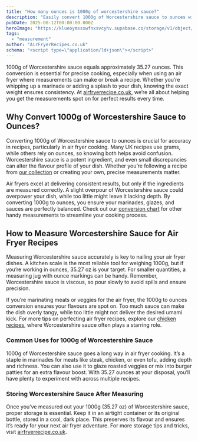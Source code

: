```yaml
---
title: "How many ounces is 1000g of worcestershire sauce?"
description: "Easily convert 1000g of Worcestershire sauce to ounces with our simple guide. Perfect for air fryer recipes and precise cooking measurements."
pubDate: 2025-08-12T00:00:00.000Z
heroImage: "https://klueoymssxwfnxsvcyhv.supabase.co/storage/v1/object/public/md/1000g-worcestershire-sauce-to-ounces-f7348e75.webp"
tags:
  - "measurement"
author: "AirFryerRecipes.co.uk"
schema: "<script type=\"application/ld+json\"></script>"
---
```


<p>1000g of Worcestershire sauce equals approximately 35.27 ounces. This conversion is essential for precise cooking, especially when using an air fryer where measurements can make or break a recipe. Whether you’re whipping up a marinade or adding a splash to your dish, knowing the exact weight ensures consistency. At <a href=https://www.airfryerrecipe.co.uk>airfryerrecipe.co.uk</a>, we’re all about helping you get the measurements spot on for perfect results every time.</p>

<h2>Why Convert 1000g of Worcestershire Sauce to Ounces?</h2>
<p>Converting 1000g of Worcestershire sauce to ounces is crucial for accuracy in recipes, particularly in air fryer cooking. Many UK recipes use grams, while others rely on ounces, so knowing both helps avoid confusion. Worcestershire sauce is a potent ingredient, and even small discrepancies can alter the flavour profile of your dish. Whether you’re following a recipe from <a href=https://www.airfryerrecipe.co.uk/recipes>our collection</a> or creating your own, precise measurements matter.</p>
<p>Air fryers excel at delivering consistent results, but only if the ingredients are measured correctly. A slight overpour of Worcestershire sauce could overpower your dish, while too little might leave it lacking depth. By converting 1000g to ounces, you ensure your marinades, glazes, and sauces are perfectly balanced. Check out our <a href=https://www.airfryerrecipe.co.uk/air-fryer-conversion-chart>conversion chart</a> for other handy measurements to streamline your cooking process.</p>

<h2>How to Measure Worcestershire Sauce for Air Fryer Recipes</h2>
<p>Measuring Worcestershire sauce accurately is key to nailing your air fryer dishes. A kitchen scale is the most reliable tool for weighing 1000g, but if you’re working in ounces, 35.27 oz is your target. For smaller quantities, a measuring jug with ounce markings can be handy. Remember, Worcestershire sauce is viscous, so pour slowly to avoid spills and ensure precision.</p>
<p>If you’re marinating meats or veggies for the air fryer, the 1000g to ounces conversion ensures your flavours are spot on. Too much sauce can make the dish overly tangy, while too little might not deliver the desired umami kick. For more tips on perfecting air fryer recipes, explore our <a href=https://www.airfryerrecipe.co.uk/recipe-category/chicken>chicken recipes</a>, where Worcestershire sauce often plays a starring role.</p>

<h3>Common Uses for 1000g of Worcestershire Sauce</h3>
<p>1000g of Worcestershire sauce goes a long way in air fryer cooking. It’s a staple in marinades for meats like steak, chicken, or even tofu, adding depth and richness. You can also use it to glaze roasted veggies or mix into burger patties for an extra flavour boost. With 35.27 ounces at your disposal, you’ll have plenty to experiment with across multiple recipes.</p>

<h3>Storing Worcestershire Sauce After Measuring</h3>
<p>Once you’ve measured out your 1000g (35.27 oz) of Worcestershire sauce, proper storage is essential. Keep it in an airtight container or its original bottle, stored in a cool, dark place. This preserves its flavour and ensures it’s ready for your next air fryer adventure. For more storage tips and tricks, visit <a href=https://www.airfryerrecipe.co.uk>airfryerrecipe.co.uk</a>.</p>